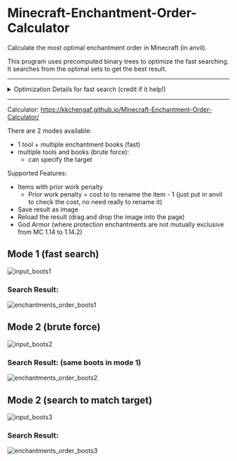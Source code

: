 # Minecraft-Enchantment-Order-Calculator
Calculate the most optimal enchantment order in Minecraft (in anvil).

This program uses precomputed binary trees to optimize the fast searching.
It searches from the optimal sets to get the best result.

---
<details>
  <summary> Optimization Details for fast search (credit if it help!) </summary>
  
  ## Background
  1. The whole process of combining books to an item can be viewed as a full binary tree: 
     * the root is the final output
     * the leaves are the inputs
     * the intermediate nodes are the intermediate outputs from anvil
     * each node stores 3 values:
       * enchantment cost: the sum of cost multiplier of the enchantments of this item
       * anvil cost: the prior work penalty of this item
       * total cost: the cost to combine this item
  
  2. For each intermediate node, we "combine" the right child to the left child, the same as combining in anvil. 
  3. **The order of child nodes matters because the combining mechanism ignores the enchantment cost of the left child.**
     * In other words, **only the enchantment cost in right child** will be used to calculate the cost. (VERY IMPORTANT)
  4. The anvil cost of intermediate node, is the distance to the deepest descendant. For Leaves, the cost is zero. 
     * Anvil cost can be computed without knowing the inputs enchants. **Anvil cost is associated to the tree structure**.
  
  ## Problem
  * Given a set of leaf nodes, our goal is to construct an optimal binary tree, so that the whole process results in lowest total cost in root.
  * As we do a post order traversal through the tree, we can get the cost of combining in each step (each combine in anvil).
  
  ## Intuitive Approach
  * The most straight forward approach is to build all the trees, then permutate all the inputs mapped to the leaves. But this will take a very long time.
    * For instance, lets assume we have a boot and 7 books. 
    * There are 429 distinct full trees in total, and for each tree, there are 7! permutations. 
    * This results in **2.16 million combinations**. It would be better to remove some of the trees from the computation. 
  
  ## Optimization
  1. For every intermediate node, we know that only the right child's enchantment will be used to calculate the intermediate combining cost. 
     * **For each input item on the right, it contributes its enchantment cost to its intermediate output.**
     * **For all intermediate outputs on the right, it contributes its enchantment cost to its next intermediate output/final output.**
     * This means, if we arrange the items with less enchantment cost to right and the one with higher cost to left, the total enchantment cost will be lower. 
     * The reason is that the **lower cost item occupy the leaves with the most number of "contribution", while the higher cost item occupy the leaves with least number of "contribution"**.

  2. Next step, we can calculate the amount of contributions of the leaves for all the trees, and filter out some of the trees. 
     * The filter is simple. We only want those trees with minimal "contribution" of all leaves. This makes the nodes lie on the left side.
     * Note that we also need to consider the anvil cost. Different tree structures yields different anvil costs, we keep all optimal trees for all different anvil costs.
     * This steps reduces great amount of trees. For trees with 8 leaf nodes, there are only 22 trees remains (with 8 distinct anvil costs). 

  3. Now we have a list of contributions for all trees, we need to match the enchantment costs (inputs') to the "contributions" (leaves). 
**We want to match the high enchantment cost to less contributions, and low cost to more contributions.** 
     * We can get the total cost of enchantment instantly after **sorting on both lists**. multiply each item on both sorted lists and its done.
     * After the optimization, we only need to consider **22 combinations**, and the sorting of 8 inputs' enchantment costs! 
</details>

---

Calculator: https://kkchengaf.github.io/Minecraft-Enchantment-Order-Calculator/

There are 2 modes available:
- 1 tool + multiple enchantment books (fast)
- multiple tools and books (brute force):
  - can specify the target

Supported Features:
- Items with prior work penalty
  - Prior work penalty = cost to to rename the item - 1 (just put in anvil to check the cost, no need really to rename it)
- Save result as image 
- Reload the result (drag and drop the image into the page)
- God Armor (where protection enchantments are not mutually exclusive from MC 1.14 to 1.14.2)


## Mode 1 (fast search)
![input_boots1](https://user-images.githubusercontent.com/55171652/171546996-b56b6cbb-7823-4d75-9acf-46ba0c949a2b.PNG)

### Search Result:
![enchantments_order_boots1](https://user-images.githubusercontent.com/55171652/171384057-4b974142-e1b3-4e10-aa76-fa217a24e492.png)



## Mode 2 (brute force)
![input_boots2](https://user-images.githubusercontent.com/55171652/171547008-ef0c2ee9-9a3a-45ae-bb86-5868acc92515.png)

### Search Result: (same boots in mode 1)
![enchantments_order_boots2](https://user-images.githubusercontent.com/55171652/171384070-50b21551-9f24-4130-8702-e60ffe5137d8.png)




## Mode 2 (search to match target)
![input_boots3](https://user-images.githubusercontent.com/55171652/171547016-f7db6396-3acb-40d4-a75e-7dad835d38f4.png)

### Search Result:
![enchantments_order_boots3](https://user-images.githubusercontent.com/55171652/171384086-8d1c31ab-0ab4-4c32-9f24-ba22abdee885.png)

